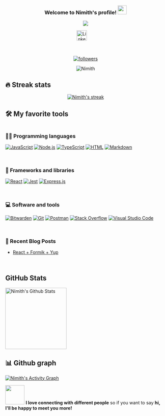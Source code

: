<h3 align="center">
  Welcome to Nimith's profile!
  <img src="https://media.giphy.com/media/hvRJCLFzcasrR4ia7z/giphy.gif" width="28">
</h3>

<p align="center">
  <a href="https://github.com/Nimith-M-Gowda"><img src="https://readme-typing-svg.herokuapp.com/?lines=Full-stack%20AWS%20developer;AWS%20certified%20Developer%20Associate;2%2B%20years%20of%20coding%20experience;SERVERLESS%20LIMITLESS&font=Fira%20Code&center=true&width=440&height=45&color=f75c7e&vCenter=true&size=22"></a>
</p>

<p align="center">
  <a href="https://www.linkedin.com/in/nimith-m-gowda-083052143/"><img width="32px" alt="Linkedin" title="Linkedin" src="https://i.imgur.com/OQUXwNp.png"/></a>
  &#8287;&#8287;&#8287;&#8287;&#8287;
</p>

<br/>

<p align="center">
  <a href="https://github.com/Nimith-M-Gowda?tab=followers">
    <img alt="followers" title="Follow me on Github" src="https://custom-icon-badges.herokuapp.com/github/followers/Nimith-M-Gowda?color=236ad3&labelColor=1155ba&style=for-the-badge&logo=person-add&label=Follow&logoColor=white"/></a>

<p align="center"> <img src="https://komarev.com/ghpvc/?username=Nimith-M-Gowda&label=Profile%20views&color=0e75b6&style=flat" alt="Nimith" /> </p>

</p>



## 🔥 Streak stats

<p align="center">
  <a href="https://github.com/Nimith-M-Gowda"><img title="🔥 Get streak stats for your profile at git.io/streak-stats" alt="Nimith's streak" src="https://github-readme-streak-stats.herokuapp.com/?user=Nimith-M-Gowda&theme=monokai-metallian&hide_border=true"/>
  </a>
</p>

## 🛠️ My favorite tools
#


### 👨‍💻 Programming languages

<p>
    <a href="https://github.com/search?q=user%3Nimith-M-Gowda+language%3Ajavascript"><img alt="JavaScript" src="https://img.shields.io/badge/JavaScript-F7DF1E.svg?logo=javascript&logoColor=black"></a>
    <a href="https://github.com/search?q=user%3Nimith-M-Gowda+language%3Ajavascript"><img alt="Node.js" src="https://img.shields.io/badge/Node.js-43853D.svg?logo=node.js&logoColor=white"></a>
    <a href="https://github.com/search?q=user%Nimith-M-Gowda+language%3AtypeScript"><img alt="TypeScript" src="https://img.shields.io/badge/TypeScript-007ACC.svg?logo=typescript&logoColor=white"></a>
    <a href="https://github.com/search?q=user%3ANimith-M-Gowda+language%3Ahtml"><img alt="HTML" src="https://img.shields.io/badge/HTML-E34F26.svg?logo=html5&logoColor=white"></a>
   <a href="https://github.com/search?q=user%3ANimith-M-Gowda+language%3Amarkdown"><img alt="Markdown" src="https://img.shields.io/badge/Markdown-000000.svg?logo=markdown&logoColor=white"></a>
</p>

&nbsp;

### 🧰 Frameworks and libraries


<p>
    <a href="#"><img alt="React" src="https://img.shields.io/badge/React-20232a.svg?logo=react&logoColor=%2361DAFB"></a>
    <a href="#"><img alt="Jest" src="https://img.shields.io/badge/Jest-C21325.svg?logo=jest&logoColor=white"></a>
    <a href="#"><img alt="Express.js" src="https://img.shields.io/badge/Express.js-404d59.svg?logo=express&logoColor=white"></a>
</p>

&nbsp;

### 💻 Software and tools

<p>
    <a href="#"><img alt="Bitwarden" src="https://img.shields.io/badge/-Bitwarden-175DDC?logo=bitwarden&logoColor=white"></a>
    <a href="#"><img alt="Git" src="https://img.shields.io/badge/Git-F05033.svg?logo=git&logoColor=white"></a>
    <a href="#"><img alt="Postman" src="https://img.shields.io/badge/Postman-FF6C37?logo=postman&logoColor=white"></a>
    <a href="#"><img alt="Stack Overflow" src="https://img.shields.io/badge/-Stack%20Overflow-FE7A16?logo=stack-overflow&logoColor=white"></a>
    <a href="#"><img alt="Visual Studio Code" src="https://img.shields.io/badge/Visual%20Studio%20Code-0078d7.svg?logo=visual-studio-code&logoColor=white"></a>
</p>



&nbsp;
### 📰 Recent Blog Posts

- [React + Formik + Yup](https://www.antstack.io/blog/reusable-form-components-using-react-formik-yup/)

&nbsp;

<h2>GitHub Stats</h2>


<a href="https://github.com/Nimith-M-Gowda"><img alt="Nimith's Github Stats" src="https://denvercoder1-github-readme-stats.vercel.app/api/?username=Nimith-M-Gowda&show_icons=true&count_private=true&theme=react&hide_border=true&bg_color=1F222E&title_color=F85D7F&icon_color=F8D866" height="192px"/></a>


## 📊 Github graph

<a href="https://github.com/Nimith-M-Gowda/"><img alt="Nimith's Activity Graph" src="https://activity-graph.herokuapp.com/graph?username=Nimith-M-Gowda&bg_color=1F222E&color=F8D866&line=F85D7F&point=FFFFFF&hide_border=true" /></a>

<img src="https://media.giphy.com/media/LnQjpWaON8nhr21vNW/giphy.gif" width="60"> <b>I love connecting with different people</b> so if you want to say <b>hi, I'll be happy to meet you more!</b>
